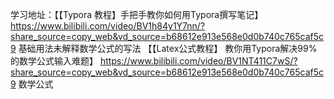 学习地址：【【Typora 教程】手把手教你如何用Typora撰写笔记】 https://www.bilibili.com/video/BV1h84y1Y7nn/?share_source=copy_web&vd_source=b68612e913e568e0d0b740c765caf5c9      基础用法未解释数学公式的写法
          【【Latex公式教程】 教你用Typora解决99%的数学公式输入难题】 https://www.bilibili.com/video/BV1NT411C7wS/?share_source=copy_web&vd_source=b68612e913e568e0d0b740c765caf5c9     数学公式


